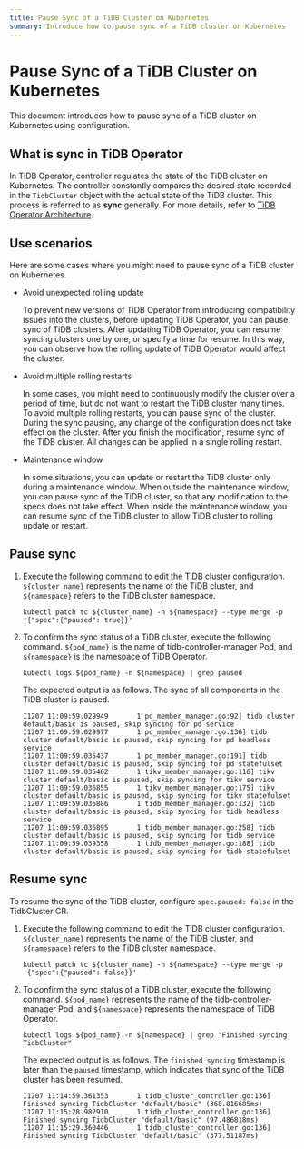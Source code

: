 ```yaml
---
title: Pause Sync of a TiDB Cluster on Kubernetes
summary: Introduce how to pause sync of a TiDB cluster on Kubernetes
---
```


# Pause Sync of a TiDB Cluster on Kubernetes

This document introduces how to pause sync of a TiDB cluster on Kubernetes using configuration.

## What is sync in TiDB Operator

In TiDB Operator, controller regulates the state of the TiDB cluster on Kubernetes. The controller constantly compares the desired state recorded in the `TidbCluster` object with the actual state of the TiDB cluster. This process is referred to as **sync** generally. For more details, refer to [TiDB Operator Architecture](architecture.md).

## Use scenarios

Here are some cases where you might need to pause sync of a TiDB cluster on Kubernetes.

- Avoid unexpected rolling update

    To prevent new versions of TiDB Operator from introducing compatibility issues into the clusters, before updating TiDB Operator, you can pause sync of TiDB clusters. After updating TiDB Operator, you can resume syncing clusters one by one, or specify a time for resume. In this way, you can observe how the rolling update of TiDB Operator would affect the cluster.

- Avoid multiple rolling restarts

    In some cases, you might need to continuously modify the cluster over a period of time, but do not want to restart the TiDB cluster many times. To avoid multiple rolling restarts, you can pause sync of the cluster. During the sync pausing, any change of the configuration does not take effect on the cluster. After you finish the modification, resume sync of the TiDB cluster. All changes can be applied in a single rolling restart.

- Maintenance window

    In some situations, you can update or restart the TiDB cluster only during a maintenance window. When outside the maintenance window, you can pause sync of the TiDB cluster, so that any modification to the specs does not take effect. When inside the maintenance window, you can resume sync of the TiDB cluster to allow TiDB cluster to rolling update or restart.

## Pause sync

1. Execute the following command to edit the TiDB cluster configuration. `${cluster_name}` represents the name of the TiDB cluster, and `${namespace}` refers to the TiDB cluster namespace.

    
    ```shell
    kubectl patch tc ${cluster_name} -n ${namespace} --type merge -p '{"spec":{"paused": true}}'
    ```

2. To confirm the sync status of a TiDB cluster, execute the following command. `${pod_name}` is the name of tidb-controller-manager Pod, and `${namespace}` is the namespace of TiDB Operator.

    
    ```shell
    kubectl logs ${pod_name} -n ${namespace} | grep paused
    ```

    The expected output is as follows. The sync of all components in the TiDB cluster is paused.

    ```
    I1207 11:09:59.029949       1 pd_member_manager.go:92] tidb cluster default/basic is paused, skip syncing for pd service
    I1207 11:09:59.029977       1 pd_member_manager.go:136] tidb cluster default/basic is paused, skip syncing for pd headless service
    I1207 11:09:59.035437       1 pd_member_manager.go:191] tidb cluster default/basic is paused, skip syncing for pd statefulset
    I1207 11:09:59.035462       1 tikv_member_manager.go:116] tikv cluster default/basic is paused, skip syncing for tikv service
    I1207 11:09:59.036855       1 tikv_member_manager.go:175] tikv cluster default/basic is paused, skip syncing for tikv statefulset
    I1207 11:09:59.036886       1 tidb_member_manager.go:132] tidb cluster default/basic is paused, skip syncing for tidb headless service
    I1207 11:09:59.036895       1 tidb_member_manager.go:258] tidb cluster default/basic is paused, skip syncing for tidb service
    I1207 11:09:59.039358       1 tidb_member_manager.go:188] tidb cluster default/basic is paused, skip syncing for tidb statefulset
    ```

## Resume sync

To resume the sync of the TiDB cluster, configure `spec.paused: false` in the TidbCluster CR.

1. Execute the following command to edit the TiDB cluster configuration. `${cluster_name}` represents the name of the TiDB cluster, and `${namespace}` refers to the TiDB cluster namespace.

    
    ```shell
    kubectl patch tc ${cluster_name} -n ${namespace} --type merge -p '{"spec":{"paused": false}}'
    ```

2. To confirm the sync status of a TiDB cluster, execute the following command. `${pod_name}` represents the name of the tidb-controller-manager Pod, and `${namespace}` represents the namespace of TiDB Operator.

    
    ```shell
    kubectl logs ${pod_name} -n ${namespace} | grep "Finished syncing TidbCluster"
    ```

    The expected output is as follows. The `finished syncing` timestamp is later than the `paused` timestamp, which indicates that sync of the TiDB cluster has been resumed.

    ```
    I1207 11:14:59.361353       1 tidb_cluster_controller.go:136] Finished syncing TidbCluster "default/basic" (368.816685ms)
    I1207 11:15:28.982910       1 tidb_cluster_controller.go:136] Finished syncing TidbCluster "default/basic" (97.486818ms)
    I1207 11:15:29.360446       1 tidb_cluster_controller.go:136] Finished syncing TidbCluster "default/basic" (377.51187ms)
    ```
